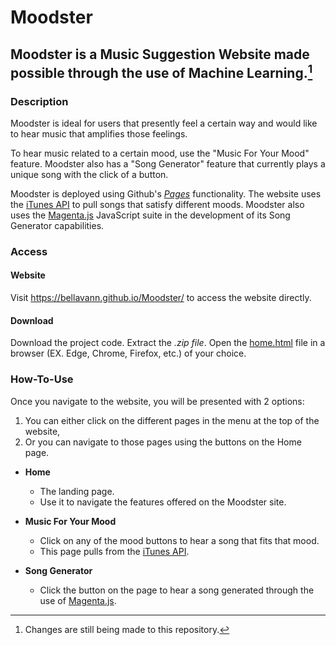 # Moodster
## Moodster is a Music Suggestion Website made possible through the use of Machine Learning.[^1]

### Description
Moodster is ideal for users that presently feel a certain way and would like to hear music that amplifies those feelings.

To hear music related to a certain mood, use the "Music For Your Mood" feature. Moodster also has a "Song Generator" feature that currently plays a unique song with the click of a button.

Moodster is deployed using Github's [*Pages*](https://pages.github.com/) functionality. The website uses the [iTunes API](https://developer.apple.com/library/archive/documentation/AudioVideo/Conceptual/iTuneSearchAPI/index.html) to pull songs that satisfy different moods. Moodster also uses the [Magenta.js](https://magenta.tensorflow.org/js-announce) JavaScript suite in the development of its Song Generator capabilities.

### Access
#### Website
Visit https://bellavann.github.io/Moodster/ to access the website directly.

#### Download
Download the project code. Extract the *.zip file*.  Open the [home.html](root/index.html) file in a browser (EX. Edge, Chrome, Firefox, etc.) of your choice.

### How-To-Use
Once you navigate to the website, you will be presented with 2 options:

1. You can either click on the different pages in the menu at the top of the website,
2. Or you can navigate to those pages using the buttons on the Home page.

- **Home**
  * The landing page.
  * Use it to navigate the features offered on the Moodster site.

- **Music For Your Mood**
  * Click on any of the mood buttons to hear a song that fits that mood.
  * This page pulls from the [iTunes API](https://developer.apple.com/library/archive/documentation/AudioVideo/Conceptual/iTuneSearchAPI/index.html).

- **Song Generator**
  * Click the button on the page to hear a song generated through the use of [Magenta.js](https://magenta.tensorflow.org/js-announce).

[^1]: Changes are still being made to this repository.
